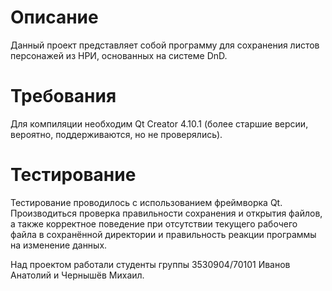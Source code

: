 # Описание
Данный проект представляет собой программу для сохранения листов персонажей из НРИ, основанных на системе DnD.

# Требования
Для компиляции необходим Qt Creator 4.10.1 (более старшие версии, вероятно, поддерживаются, но не проверялись).
# Тестирование
Тестирование проводилось с использованием фреймворка Qt. Производиться проверка правильности сохранения и открытия файлов, а также корректное поведение при отсутствии текущего рабочего файла в сохранённой директории и правильность реакции программы на изменение данных.

Над проектом работали студенты группы 3530904/70101 Иванов Анатолий и Чернышёв Михаил.
